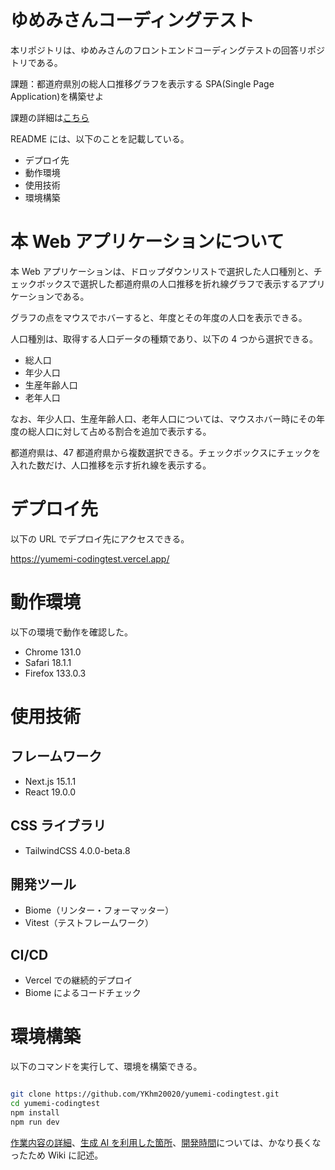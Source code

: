 # ゆめみさんコーディングテスト

本リポジトリは、ゆめみさんのフロントエンドコーディングテストの回答リポジトリである。

課題：都道府県別の総人口推移グラフを表示する SPA(Single Page Application)を構築せよ

課題の詳細は[こちら](https://yumemi.notion.site/0e9ef27b55704d7882aab55cc86c999d)

README には、以下のことを記載している。

- デプロイ先
- 動作環境
- 使用技術
- 環境構築

# 本 Web アプリケーションについて

本 Web アプリケーションは、ドロップダウンリストで選択した人口種別と、チェックボックスで選択した都道府県の人口推移を折れ線グラフで表示するアプリケーションである。

グラフの点をマウスでホバーすると、年度とその年度の人口を表示できる。

人口種別は、取得する人口データの種類であり、以下の 4 つから選択できる。

- 総人口
- 年少人口
- 生産年齢人口
- 老年人口

なお、年少人口、生産年齢人口、老年人口については、マウスホバー時にその年度の総人口に対して占める割合を追加で表示する。

都道府県は、47 都道府県から複数選択できる。チェックボックスにチェックを入れた数だけ、人口推移を示す折れ線を表示する。

# デプロイ先

以下の URL でデプロイ先にアクセスできる。

https://yumemi-codingtest.vercel.app/

# 動作環境

以下の環境で動作を確認した。

- Chrome 131.0
- Safari 18.1.1
- Firefox 133.0.3

# 使用技術

## フレームワーク

- Next.js 15.1.1
- React 19.0.0

## CSS ライブラリ

- TailwindCSS 4.0.0-beta.8

## 開発ツール

- Biome（リンター・フォーマッター）
- Vitest（テストフレームワーク）

## CI/CD

- Vercel での継続的デプロイ
- Biome によるコードチェック

# 環境構築

以下のコマンドを実行して、環境を構築できる。

```bash

git clone https://github.com/YKhm20020/yumemi-codingtest.git
cd yumemi-codingtest
npm install
npm run dev

```

[作業内容の詳細](https://github.com/YKhm20020/yumemi-codingtest/wiki/%E4%BD%9C%E6%A5%AD%E5%86%85%E5%AE%B9%E3%81%AE%E8%A9%B3%E7%B4%B0)、[生成 AI を利用した箇所](https://github.com/YKhm20020/yumemi-codingtest/wiki/%E7%94%9F%E6%88%90AI-%E3%82%92%E5%88%A9%E7%94%A8%E3%81%97%E3%81%9F%E7%AE%87%E6%89%80)、[開発時間](https://github.com/YKhm20020/yumemi-codingtest/wiki/%E9%96%8B%E7%99%BA%E6%99%82%E9%96%93)については、かなり長くなったため Wiki に記述。
